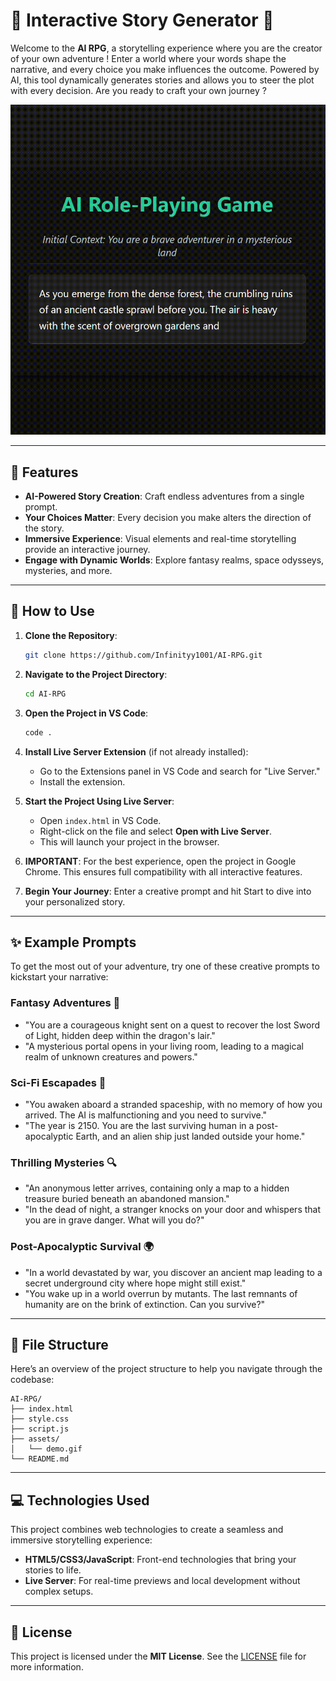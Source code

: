 # 🌟 Interactive Story Generator 🌟

Welcome to the **AI RPG**, a storytelling experience where you are the creator of your own adventure ! Enter a world where your words shape the narrative, and every choice you make influences the outcome. Powered by AI, this tool dynamically generates stories and allows you to steer the plot with every decision. Are you ready to craft your own journey ?

![Demo](assets/demo.gif)

---

## 🚀 Features

- **AI-Powered Story Creation**: Craft endless adventures from a single prompt.
- **Your Choices Matter**: Every decision you make alters the direction of the story.
- **Immersive Experience**: Visual elements and real-time storytelling provide an interactive journey.
- **Engage with Dynamic Worlds**: Explore fantasy realms, space odysseys, mysteries, and more.

---

## 📝 How to Use

1. **Clone the Repository**: 
   ```bash
   git clone https://github.com/Infinityy1001/AI-RPG.git
   ```

2. **Navigate to the Project Directory**:
   ```bash
   cd AI-RPG
   ```

3. **Open the Project in VS Code**:
   ```bash
   code .
   ```

4. **Install Live Server Extension** (if not already installed):
   - Go to the Extensions panel in VS Code and search for "Live Server."
   - Install the extension.

5. **Start the Project Using Live Server**:
   - Open `index.html` in VS Code.
   - Right-click on the file and select **Open with Live Server**.
   - This will launch your project in the browser.

6. **IMPORTANT**: For the best experience, open the project in Google Chrome. This ensures full compatibility with all interactive features.

7. **Begin Your Journey**: Enter a creative prompt and hit Start to dive into your personalized story.

---

## ✨ Example Prompts

To get the most out of your adventure, try one of these creative prompts to kickstart your narrative:

### Fantasy Adventures 🏰
- "You are a courageous knight sent on a quest to recover the lost Sword of Light, hidden deep within the dragon's lair."
- "A mysterious portal opens in your living room, leading to a magical realm of unknown creatures and powers."

### Sci-Fi Escapades 🚀
- "You awaken aboard a stranded spaceship, with no memory of how you arrived. The AI is malfunctioning and you need to survive."
- "The year is 2150. You are the last surviving human in a post-apocalyptic Earth, and an alien ship just landed outside your home."

### Thrilling Mysteries 🔍
- "An anonymous letter arrives, containing only a map to a hidden treasure buried beneath an abandoned mansion."
- "In the dead of night, a stranger knocks on your door and whispers that you are in grave danger. What will you do?"

### Post-Apocalyptic Survival 🌍
- "In a world devastated by war, you discover an ancient map leading to a secret underground city where hope might still exist."
- "You wake up in a world overrun by mutants. The last remnants of humanity are on the brink of extinction. Can you survive?"

---

## 📂 File Structure

Here’s an overview of the project structure to help you navigate through the codebase:

```
AI-RPG/
├── index.html        
├── style.css         
├── script.js        
├── assets/           
│   └── demo.gif      
└── README.md         
```

---

## 💻 Technologies Used

This project combines web technologies to create a seamless and immersive storytelling experience:

- **HTML5/CSS3/JavaScript**: Front-end technologies that bring your stories to life.
- **Live Server**: For real-time previews and local development without complex setups.

---

## 📝 License

This project is licensed under the **MIT License**. See the [LICENSE](LICENSE) file for more information.


